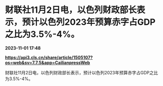 # 财联社11月2日电，以色列财政部长表示，预计以色列2023年预算赤字占GDP之比为3.5%-4%。

**2023-11-01 17:48**

**https://api3.cls.cn/share/article/1505107?os=web&sv=7.7.5&app=CailianpressWeb**

财联社11月2日电，以色列财政部长表示，预计以色列2023年预算赤字占GDP之比为3.5%-4%。
